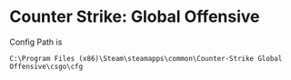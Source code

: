 # Counter Strike: Global Offensive
Config Path is 
``` 
C:\Program Files (x86)\Steam\steamapps\common\Counter-Strike Global Offensive\csgo\cfg
```


